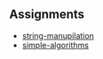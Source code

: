## Assignments

- [string-manupilation](./string-manupilation)
- [simple-algorithms](./simple-algorithms)
